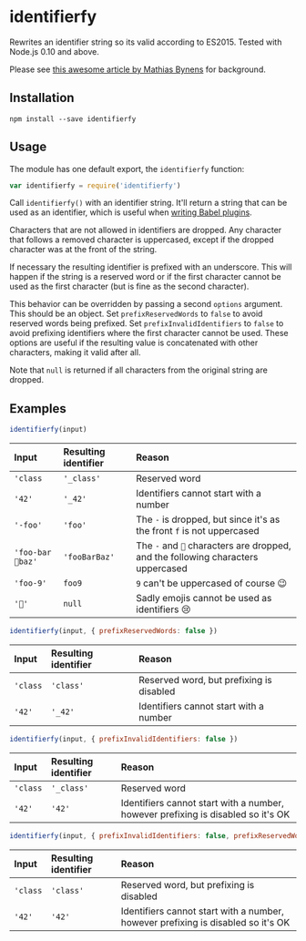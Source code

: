 # identifierfy

Rewrites an identifier string so its valid according to ES2015. Tested with
Node.js 0.10 and above.

Please see [this awesome article by Mathias
Bynens](https://mathiasbynens.be/notes/javascript-identifiers-es6) for
background.

## Installation

```
npm install --save identifierfy
```

## Usage

The module has one default export, the `identifierfy` function:

```js
var identifierfy = require('identifierfy')
```

Call `identifierfy()` with an identifier string. It'll return a string that can
be used as an identifier, which is useful when [writing Babel
plugins](https://github.com/thejameskyle/babel-plugin-handbook).

Characters that are not allowed in identifiers are dropped. Any character that
follows a removed character is uppercased, except if the dropped character was
at the front of the string.

If necessary the resulting identifier is prefixed with an underscore. This will
happen if the string is a reserved word or if the first character cannot be used
as the first character (but is fine as the second character).

This behavior can be overridden by passing a second `options` argument. This
should be an object. Set `prefixReservedWords` to `false` to avoid reserved
words being prefixed. Set `prefixInvalidIdentifiers` to `false` to avoid
prefixing identifiers where the first character cannot be used. These options
are useful if the resulting value is concatenated with other characters, making
it valid after all.

Note that `null` is returned if all characters from the original string are
dropped.

## Examples

```js
identifierfy(input)
```

Input|Resulting identifier|Reason
:---|:---|:---
`'class`|`'_class'`|Reserved word
`'42'`|`'_42'`|Identifiers cannot start with a number
`'-foo'`|`'foo'`|The `-` is dropped, but since it's as the front `f` is not uppercased
`'foo-bar🙊baz'`|`'fooBarBaz'`|The `-` and `🙊` characters are dropped, and the following characters uppercased
`'foo-9'`|`foo9`|`9` can't be uppercased of course 😉
`'💩'`|`null`|Sadly emojis cannot be used as identifiers 😢

```js
identifierfy(input, { prefixReservedWords: false })
```
Input|Resulting identifier|Reason
:---|:---|:---
`'class`|`'class'`|Reserved word, but prefixing is disabled
`'42'`|`'_42'`|Identifiers cannot start with a number

```js
identifierfy(input, { prefixInvalidIdentifiers: false })
```
Input|Resulting identifier|Reason
:---|:---|:---
`'class`|`'_class'`|Reserved word
`'42'`|`'42'`|Identifiers cannot start with a number, however prefixing is disabled so it's OK

```js
identifierfy(input, { prefixInvalidIdentifiers: false, prefixReservedWords: false })
```
Input|Resulting identifier|Reason
:---|:---|:---
`'class`|`'class'`|Reserved word, but prefixing is disabled
`'42'`|`'42'`|Identifiers cannot start with a number, however prefixing is disabled so it's OK
